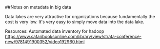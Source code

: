 
##Notes on metadata in big data

Data lakes are very attractive for organizations because fundamentally the cost is very low. It's very easy to simply move data into the data lake.

Resources: 
Automated data inventory for hadoop
https://www.safaribooksonline.com/library/view/strata-conference-new/9781491900352/video192960.html


